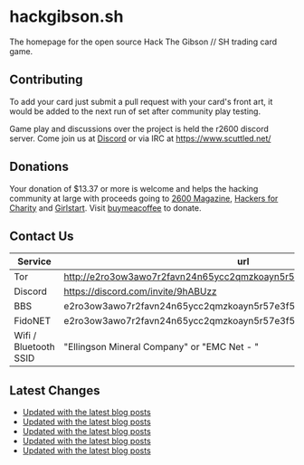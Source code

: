 # hackgibson.sh
The homepage for the open source Hack The Gibson // SH trading card game.


## Contributing

To add your card just submit a pull request with your card's front art, it would be added to the next run of set after community play testing.

Game play and discussions over the project is held the r2600 discord server. Come join us at [Discord](https://discord.com/invite/9hABUzz) or via IRC at https://www.scuttled.net/


## Donations

Your donation of $13.37 or more is welcome and helps the hacking community at large with proceeds going to [2600 Magazine](https://2600.com/), [Hackers for Charity](https://hackersforcharity.org) and [Girlstart](https://girlstart.org).  Visit [buymeacoffee](https://www.buymeacoffee.com/hackgibson.sh) to donate.


## Contact Us

Service | url
-|-
Tor | http://e2ro3ow3awo7r2favn24n65ycc2qmzkoayn5r57e3f56nvjwdcgg32ad.onion
Discord | https://discord.com/invite/9hABUzz
BBS | e2ro3ow3awo7r2favn24n65ycc2qmzkoayn5r57e3f56nvjwdcgg32ad.onion:23
FidoNET | e2ro3ow3awo7r2favn24n65ycc2qmzkoayn5r57e3f56nvjwdcgg32ad.onion:24554
Wifi / Bluetooth SSID | "Ellingson Mineral Company" or "EMC Net - <fidonet address>"

## Latest Changes
<!-- BLOG-POST-LIST:START -->
- [Updated with the latest blog posts](https://github.com/DFW2600/hackgibson.sh/commit/7a31c29b1583d1222df9cbe8db221c6d912b54bc)
- [Updated with the latest blog posts](https://github.com/DFW2600/hackgibson.sh/commit/6ec3257401f9bb21cc323df332720a6691259abf)
- [Updated with the latest blog posts](https://github.com/DFW2600/hackgibson.sh/commit/5c20f68546ecda534948ecdefb0eb61ac7d8e4e9)
- [Updated with the latest blog posts](https://github.com/DFW2600/hackgibson.sh/commit/a2cef3caf754a71d25cced5ee49c0d85077ae395)
- [Updated with the latest blog posts](https://github.com/DFW2600/hackgibson.sh/commit/5e14d85f8d27085a2ab218c9034a88ac8175dd1c)
<!-- BLOG-POST-LIST:END -->
